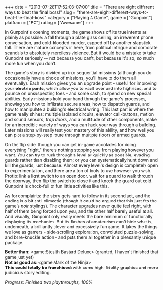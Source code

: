 +++
date = "2013-07-28T17:52:03-07:00"
title = "There are eight different ways to beat the final boss!"
slug = "there-are-eight-different-ways-to-beat-the-final-boss"
category = ["Playing A Game"]
game = ["Gunpoint"]
platform = ["PC"]
rating = ["Awesome"]
+++

In Gunpoint's opening moments, the game shows off its true intents as plainly as possible: a fall through a plate glass ceiling, an irreverent phone conversation, and cold-blooded murder, capped off by another slapstick fall.  There are mature concepts in here, from political intrigue and corporate scandals to absolutely merciless violence.  But it would be a mistake to take Gunpoint seriously -- not because you can't, but because it's so, <i>so</i> much more fun when you don't.

The game's story is divided up into sequential missions (although you do occasionally have a choice of missions, you'll have to do them all eventually).  Each mission gives you an upgrade point - useful for improving your <b>electric pants</b>, which allow you to vault over and into highrises, and to pounce on unsuspecting foes - and some cash, to spend on new special abilities.  Early missions hold your hand through the game's processes, showing you how to infiltrate secure areas, how to dispatch guards, and how to manipulate a building's electrical wiring.  This last part is where the game really shines: multiple isolated circuits, elevator call-buttons, motion and sound sensors, <i>trap doors</i>, and a multitude of other components, make for an incredible variety of ways you can hack your way through a building.  Later missions will really test your mastery of this ability, and how well you can plot a step-by-step route through multiple floors of armed guards.

On the flip side, though you can get in-game accolades for doing everything "right," there's nothing stopping you from playing however you want.  You can try to rush through a level as quickly as possible, evading guards rather than disabling them; or you can systematically hunt down and kill the guards, just because.  Almost every level's design is completely open to experimentation, and there are a ton of tools to use however you wish.  Protip: link a light switch to an open door, wait for a guard to walk through the doorway, then flip the switch to close it and knock the guard out cold.  Gunpoint is chock-full of fun little activities like this.

As for complaints: the story gets hard to follow in its second act, and the ending is a bit anti-climactic (though it could be argued that this just fits the game's <i>noir</i> stylings).  The character upgrades never quite feel right, with half of them being forced upon you, and the other half barely useful at all.  And visually, Gunpoint only really meets the bare minimum of functionally displaying its mechanics.  But its flashes of amateurism can't hide what is, underneath, a brilliantly clever and excessively fun game.  It takes the things we love as gamers - side-scrolling exploration, convoluted puzzle-solving, and bare-knuckle action - and puts them all together in a pleasantly unique package.

<b>Better than</b>: <game:Stealth Bastard Deluxe> (granted, I haven't finished that game just yet)  
<b>Not as good as</b>: <game:Mark of the Ninja>  
<b>This could totally be franchised</b>: with some high-fidelity graphics and more judicious story editing.

<i>Progress: Finished two playthroughs, 100%</i>